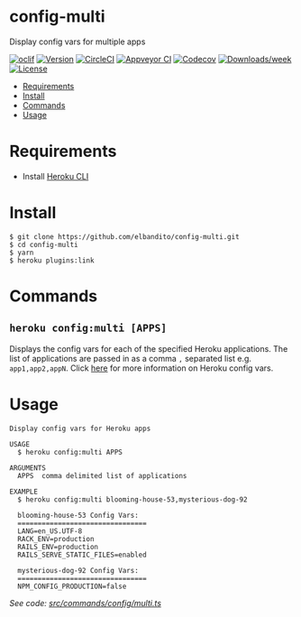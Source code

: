 config-multi
============

Display config vars for multiple apps

[![oclif](https://img.shields.io/badge/cli-oclif-brightgreen.svg)](https://oclif.io)
[![Version](https://img.shields.io/npm/v/config-multi.svg)](https://npmjs.org/package/config-multi)
[![CircleCI](https://circleci.com/gh/elbandito/config-multi/tree/master.svg?style=shield)](https://circleci.com/gh/elbandito/config-multi/tree/master)
[![Appveyor CI](https://ci.appveyor.com/api/projects/status/github/elbandito/config-multi?branch=master&svg=true)](https://ci.appveyor.com/project/elbandito/config-multi/branch/master)
[![Codecov](https://codecov.io/gh/elbandito/config-multi/branch/master/graph/badge.svg)](https://codecov.io/gh/elbandito/config-multi)
[![Downloads/week](https://img.shields.io/npm/dw/config-multi.svg)](https://npmjs.org/package/config-multi)
[![License](https://img.shields.io/npm/l/config-multi.svg)](https://github.com/elbandito/config-multi/blob/master/package.json)

<!-- toc -->
* [Requirements](#requirements)
* [Install](#install)
* [Commands](#commands)
* [Usage](#usage)
<!-- tocstop -->
# Requirements
* Install [Heroku CLI](https://devcenter.heroku.com/articles/heroku-cli#download-and-install)

# Install
<!-- usage -->
```sh-session
$ git clone https://github.com/elbandito/config-multi.git
$ cd config-multi
$ yarn
$ heroku plugins:link
```
<!-- usagestop -->
# Commands
## `heroku config:multi [APPS]`

Displays the config vars for each of the specified Heroku applications.  The list of applications are passed in as a comma `,` 
separated list e.g. `app1,app2,appN`.  Click [here](https://devcenter.heroku.com/articles/config-vars) for more information on
Heroku config vars.

# Usage

```
Display config vars for Heroku apps

USAGE
  $ heroku config:multi APPS

ARGUMENTS
  APPS  comma delimited list of applications

EXAMPLE
  $ heroku config:multi blooming-house-53,mysterious-dog-92
  
  blooming-house-53 Config Vars:
  ================================
  LANG=en_US.UTF-8
  RACK_ENV=production
  RAILS_ENV=production
  RAILS_SERVE_STATIC_FILES=enabled  
  
  mysterious-dog-92 Config Vars:
  ================================
  NPM_CONFIG_PRODUCTION=false
```

_See code: [src/commands/config/multi.ts](https://github.com/elbandito/config-multi/blob/master/src/commands/config/multi.ts)_
<!-- commandsstop -->
